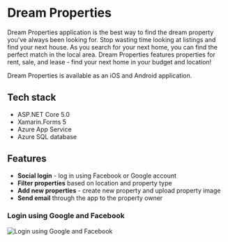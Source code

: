 # Dream Properties

Dream Properties application is the best way to find the dream property you've always been looking for. Stop wasting time looking at listings and find your next house. As you search for your next home, you can find the perfect match in the local area. Dream Properties features properties for rent, sale, and lease - find your next home in your budget and location!

Dream Properties is available as an iOS and Android application.

## Tech stack

- ASP.NET Core 5.0
- Xamarin.Forms 5
- Azure App Service
- Azure SQL database

## Features

- **Social login** - log in using Facebook or Google account
- **Filter properties** based on location and property type
- **Add new properties** - create new property and upload property image
- **Send email** through the app to the property owner

### Login using Google and Facebook

![Login using Google and Facebook](/social_login.gif)
